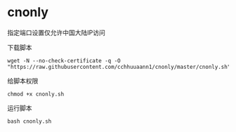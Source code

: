 # cnonly
指定端口设置仅允许中国大陆IP访问

下载脚本
```
wget -N --no-check-certificate -q -O "https://raw.githubusercontent.com/cchhuuaann1/cnonly/master/cnonly.sh"
```

给脚本权限
```
chmod +x cnonly.sh
```

运行脚本
```
bash cnonly.sh
```
